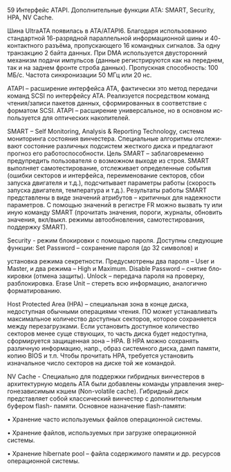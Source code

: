 59 Интерфейс ATAPI. Дополнительные функции ATA: SMART, Security, HPA, NV Cache.

Шина UltraATA появилась в ATA/ATAPI6. Благодаря использованию стандартной 16-разрядной параллельной информационной шины и 40- контактного разъёма, пропускающего 16 командных сигналов. За одну транзакцию 2 байта данных. При DMA используется двусторонний механизм подачи импульсов (данные регистрируются как на переднем, так и на заднем фронте строба данных). Пропускная способность: 100 МБ/с. Частота синхронизации 50 МГц или 20 нс.

ATAPI – расширение интерфейса ATA, фактически это метод передачи команд SCSI по интерфейсу ATA. Реализуется посредством команд чтения/записи пакетов данных, сформированных в соответствие с форматом SCSI. ATAPI – расширение универсальное, но в основном ис­пользуется для оптических накопителей.

SMART – Self Monitoring, Analysis & Reporting Technology, система мониторинга состояния винчестера. Специальные алгоритмы отслежи­вают состояние различных подсистем жесткого диска и предлагают прогноз его работоспособности. Цель SMART – заблаговременно преду­предить пользователя о возможном выходе из строя. SMART выполняет самотестирование, отслеживает определенные события (ошибки сек­торов и интерфейса, переименование секторов, сбои запуска двигателя и т.д.), подсчитывает параметры работы (скорость запуска двигателя, температура и т.д.). Результаты работы SMART представлены в виде значений атрибутов – критичных для надежности параметров. C помо­щью значений в регистре FR можно вызвать ту или иную команду SMART (прочитать значения, пороги, журналы, обновить значения, вкл/выкл. режимы автообновления, самотестирования, поддержку SMART).

Security - режим блокировки с помощью пароля. Доступны следующие функции: Set Password – сохранение пароля (до 32 символов) и

установка режима секретности. Предусмотрены два пароля – User и Master, и два режима – High и Maximum. Disable Password – снятие бло­кировки (отмена защиты). Unlock – передача пароля на проверку, разблокировка. Erase Unit – стереть всю информацию, аналогично форма­тированию.

Host Protected Area (HPA) – специальная зона в конце диска, недоступная обычными операциями чтения. ПО может устанавливать максимальное количество доступных секторов, которое сохраняется между перезагрузками. Если установить доступное количество секторов менее суще­ ствующих, то часть диска будет недоступна, сформируется защищенная зона – HPA. В HPA можно сохранять различную информацию, напр., образ системного диска, дамп памяти, копию BIOS и т.п. Чтобы прочитать HPA, требуется установить изначальное число секторов на диске той же командой.

NV Cache - Специально для поддержки гибридных винчестеров в архитектурную модель ATA были добавлены команды управления энер­гонезависимым кэшем (Non-volatile cache). Гибридный диск представляет собой классический винчестер с дополнительным буфером flash- памяти. Основное назначение flash-памяти:

• Хранение часто используемых файлов операционной системы.

• Хранение файлов, используемых при загрузке операционной системы.

• Хранение hibernate pool – файла содержимого памяти и др. ресурсов операционной системы.
